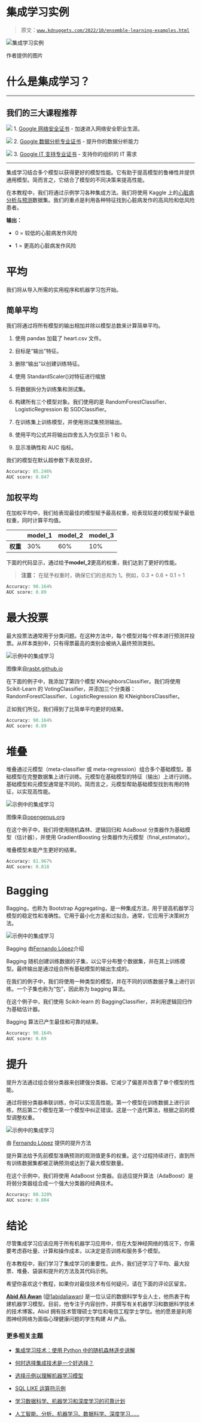 # 集成学习实例

> 原文：[`www.kdnuggets.com/2022/10/ensemble-learning-examples.html`](https://www.kdnuggets.com/2022/10/ensemble-learning-examples.html)

![集成学习实例](img/3b8286cd091c64374aef205988db0dab.png)

作者提供的图片

# 什么是集成学习？

* * *

## 我们的三大课程推荐

![](img/0244c01ba9267c002ef39d4907e0b8fb.png) 1\. [Google 网络安全证书](https://www.kdnuggets.com/google-cybersecurity) - 加速进入网络安全职业生涯。

![](img/e225c49c3c91745821c8c0368bf04711.png) 2\. [Google 数据分析专业证书](https://www.kdnuggets.com/google-data-analytics) - 提升你的数据分析能力

![](img/0244c01ba9267c002ef39d4907e0b8fb.png) 3\. [Google IT 支持专业证书](https://www.kdnuggets.com/google-itsupport) - 支持你的组织的 IT 需求

* * *

集成学习结合多个模型以获得更好的模型性能。它有助于提高模型的鲁棒性并提供通用模型。简而言之，它结合了模型的不同决策来提高性能。

在本教程中，我们将通过示例学习各种集成方法。我们将使用 Kaggle 上的[心脏病分析与预测](https://www.kaggle.com/datasets/rashikrahmanpritom/heart-attack-analysis-prediction-dataset)数据集。我们的重点是利用各种特征找到心脏病发作的高风险和低风险患者。

**输出：**

+   0 = 较低的心脏病发作风险

+   1 = 更高的心脏病发作风险

# 平均

我们将从导入所需的实用程序和机器学习包开始。

## 简单平均

我们将通过将所有模型的输出相加并除以模型总数来计算简单平均。

1.  使用 pandas 加载了 heart.csv 文件。

1.  目标是“输出”特征。

1.  删除“输出”以创建训练特征。

1.  使用 StandardScaler()对特征进行缩放

1.  将数据拆分为训练集和测试集。

1.  构建所有三个模型对象。我们使用的是 RandomForestClassifier、LogisticRegression 和 SGDClassifier。

1.  在训练集上训练模型，并使用测试集预测输出。

1.  使用平均公式并将输出四舍五入为仅显示 1 和 0。

1.  显示准确性和 AUC 指标。

我们的模型在默认超参数下表现良好。

```py
Accuracy: 85.246%
AUC score: 0.847
```

## 加权平均

在加权平均中，我们给表现最佳的模型赋予最高权重，给表现较差的模型赋予最低权重，同时计算平均值。

|  | **model_1** | **model_2** | **model_3** |
| --- | --- | --- | --- |
| **权重** | 30% | 60% | 10% |

下面的代码显示，通过给予**model_2**更高的权重，我们达到了更好的性能。

> **注意：** 在赋予权重时，确保它们的总和为 1。例如，0.3 + 0.6 + 0.1 = 1

```py
Accuracy: 90.164%
AUC score: 0.89
```

# 最大投票

最大投票法通常用于分类问题。在这种方法中，每个模型对每个样本进行预测并投票。从样本类别中，只有得票最高的类别会被纳入最终预测类别。

![示例中的集成学习](img/b0ec751c949da1bf325fd079623b8a7f.png)

图像来自[rasbt.github.io](http://rasbt.github.io/mlxtend/user_guide/classifier/EnsembleVoteClassifier/)

在下面的例子中，我添加了第四个模型 KNeighborsClassifier。我们将使用 Scikit-Learn 的 VotingClassifier，并添加三个分类器：RandomForestClassifier、LogisticRegression 和 KNeighborsClassifier。

正如我们所见，我们得到了比简单平均更好的结果。

```py
Accuracy: 90.164%
AUC score: 0.89
```

# 堆叠

堆叠通过元模型（meta-classifier 或 meta-regression）组合多个基础模型。基础模型在完整数据集上进行训练。元模型在基础模型的特征（输出）上进行训练。基础模型和元模型通常是不同的。简而言之，元模型帮助基础模型找到有用的特征，以实现高性能。

![示例中的集成学习](img/a944ca4e7cd30b427e03b02410333a6a.png)

图像来自[opengenus.org](https://iq.opengenus.org/content/images/2019/08/stacking.PNG)

在这个例子中，我们将使用随机森林、逻辑回归和 AdaBoost 分类器作为基础模型（估计器），并使用 GradientBoosting 分类器作为元模型（final_estimator）。

堆叠模型未能产生更好的结果。

```py
Accuracy: 81.967%
AUC score: 0.818
```

# Bagging

Bagging，也称为 Bootstrap Aggregating，是一种集成方法，用于提高机器学习模型的稳定性和准确性。它用于最小化方差和过拟合。通常，它应用于决策树方法。

![示例中的集成学习](img/570d620f6e7244bcaf1398f42b05c5ba.png)

Bagging 由[Fernando López](https://towardsdatascience.com/ensemble-learning-bagging-boosting-3098079e5422)介绍

Bagging 随机创建训练数据的子集，以公平分布整个数据集，并在其上训练模型。最终输出是通过组合所有基础模型的输出生成的。

在我们的例子中，我们将使用一种类型的模型，并在不同的训练数据子集上进行训练。一个子集也称为“包”，因此称为 bagging 算法。

在这个例子中，我们使用 Scikit-learn 的 BaggingClassifier，并利用逻辑回归作为基础估计器。

Bagging 算法已产生最佳和可靠的结果。

```py
Accuracy: 90.164%
AUC score: 0.89
```

# 提升

提升方法通过组合弱分类器来创建强分类器。它减少了偏差并改善了单个模型的性能。

通过将弱分类器串联训练，你可以实现高性能。第一个模型在训练数据上进行训练，然后第二个模型在第一个模型中纠正错误。这是一个迭代算法，根据之前的模型调整权重。

![示例中的集成学习](img/2c12322a42716fd36ddbe12ac238a859.png)

由 [Fernando López](https://towardsdatascience.com/ensemble-learning-bagging-boosting-3098079e5422) 提供的提升方法

提升算法给予先前模型准确预测的观测值更多的权重。这个过程持续进行，直到所有训练数据集都被正确预测或达到了最大模型数量。

在这个示例中，我们将使用 AdaBoost 分类器。自适应提升算法（AdaBoost）是将弱分类器组合成一个强大分类器的经典技术。

```py
Accuracy: 80.328%
AUC score: 0.804
```

# 结论

尽管集成学习应该应用于所有机器学习应用中，但在大型神经网络的情况下，你需要考虑吞吐量、计算和操作成本，以决定是否训练和服务多个模型。

在本教程中，我们学习了集成学习的重要性。此外，我们还学习了平均、最大投票、堆叠、袋装和提升的方法及其代码示例。

希望你喜欢这个教程，如果你对最佳技术有任何疑问，请在下面的评论区留言。

**[Abid Ali Awan](https://www.polywork.com/kingabzpro)** ([@1abidaliawan](https://twitter.com/1abidaliawan)) 是一位认证的数据科学专业人士，他热衷于构建机器学习模型。目前，他专注于内容创作，并撰写有关机器学习和数据科学技术的技术博客。Abid 拥有技术管理硕士学位和电信工程学士学位。他的愿景是利用图神经网络为面临心理健康问题的学生构建 AI 产品。

### 更多相关主题

+   [集成学习技术：使用 Python 中的随机森林逐步讲解](https://www.kdnuggets.com/ensemble-learning-techniques-a-walkthrough-with-random-forests-in-python)

+   [何时选择集成技术是一个好选择？](https://www.kdnuggets.com/2022/07/would-ensemble-techniques-good-choice.html)

+   [选择示例以理解机器学习模型](https://www.kdnuggets.com/2022/11/picking-examples-understand-machine-learning-model.html)

+   [SQL LIKE 运算符示例](https://www.kdnuggets.com/2022/09/sql-like-operator-examples.html)

+   [学习数据科学、机器学习和深度学习的可靠计划](https://www.kdnuggets.com/2023/01/mwiti-solid-plan-learning-data-science-machine-learning-deep-learning.html)

+   [人工智能、分析、机器学习、数据科学、深度学习……](https://www.kdnuggets.com/2021/12/developments-predictions-ai-machine-learning-data-science-research.html)
